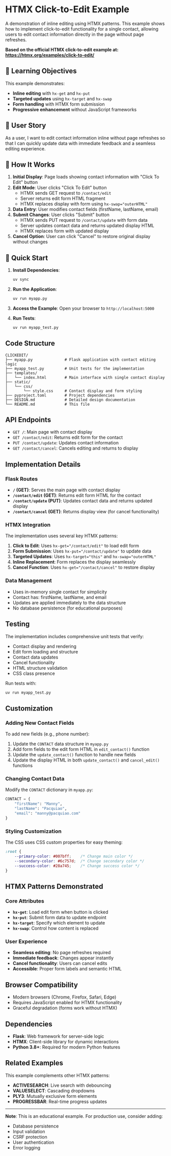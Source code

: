 # HTMX Click-to-Edit Example

A demonstration of inline editing using HTMX patterns. This example shows how to implement click-to-edit functionality for a single contact, allowing users to edit contact information directly in the page without page refreshes.

**Based on the official HTMX click-to-edit example at: https://htmx.org/examples/click-to-edit/**

## 🎯 Learning Objectives

This example demonstrates:
- **Inline editing** with `hx-get` and `hx-put`
- **Targeted updates** using `hx-target` and `hx-swap`
- **Form handling** with HTMX form submission
- **Progressive enhancement** without JavaScript frameworks

## 👤 User Story

As a user, I want to edit contact information inline without page refreshes so that I can quickly update data with immediate feedback and a seamless editing experience.

## 🔄 How It Works

1. **Initial Display**: Page loads showing contact information with "Click To Edit" button
2. **Edit Mode**: User clicks "Click To Edit" button
   - HTMX sends GET request to `/contact/edit`
   - Server returns edit form HTML fragment
   - HTMX replaces display with form using `hx-swap="outerHTML"`
3. **Data Entry**: User modifies contact fields (firstName, lastName, email)
4. **Submit Changes**: User clicks "Submit" button
   - HTMX sends PUT request to `/contact/update` with form data
   - Server updates contact data and returns updated display HTML
   - HTMX replaces form with updated display
5. **Cancel Option**: User can click "Cancel" to restore original display without changes

## 🚀 Quick Start

1. **Install Dependencies**:
   ```bash
   uv sync
   ```

2. **Run the Application**:
   ```bash
   uv run myapp.py
   ```

3. **Access the Example**:
   Open your browser to `http://localhost:5000`

4. **Run Tests**:
   ```bash
   uv run myapp_test.py
   ```

## Code Structure

```
CLICKEDIT/
├── myapp.py              # Flask application with contact editing logic
├── myapp_test.py         # Unit tests for the implementation
├── templates/
│   └── index.html        # Main interface with single contact display
├── static/
│   └── css/
│       └── style.css     # Contact display and form styling
├── pyproject.toml        # Project dependencies
├── DESIGN.md             # Detailed design documentation
└── README.md             # This file
```

## API Endpoints

- `GET /`: Main page with contact display
- `GET /contact/edit`: Returns edit form for the contact
- `PUT /contact/update`: Updates contact information
- `GET /contact/cancel`: Cancels editing and returns to display

## Implementation Details

### Flask Routes

- **`/` (GET)**: Serves the main page with contact display
- **`/contact/edit` (GET)**: Returns edit form HTML for the contact
- **`/contact/update` (PUT)**: Updates contact data and returns updated display
- **`/contact/cancel` (GET)**: Returns display view (for cancel functionality)

### HTMX Integration

The implementation uses several key HTMX patterns:

1. **Click to Edit**: Uses `hx-get="/contact/edit"` to load edit form
2. **Form Submission**: Uses `hx-put="/contact/update"` to update data
3. **Targeted Updates**: Uses `hx-target="this"` and `hx-swap="outerHTML"`
4. **Inline Replacement**: Form replaces the display seamlessly
5. **Cancel Function**: Uses `hx-get="/contact/cancel"` to restore display

### Data Management

- Uses in-memory single contact for simplicity
- Contact has: firstName, lastName, and email
- Updates are applied immediately to the data structure
- No database persistence (for educational purposes)

## Testing

The implementation includes comprehensive unit tests that verify:
- Contact display and rendering
- Edit form loading and structure
- Contact data updates
- Cancel functionality
- HTML structure validation
- CSS class presence

Run tests with:
```bash
uv run myapp_test.py
```

## Customization

### Adding New Contact Fields
To add new fields (e.g., phone number):

1. Update the `CONTACT` data structure in `myapp.py`
2. Add form fields to the edit form HTML in `edit_contact()` function
3. Update the `update_contact()` function to handle new fields
4. Update the display HTML in both `update_contact()` and `cancel_edit()` functions

### Changing Contact Data
Modify the `CONTACT` dictionary in `myapp.py`:
```python
CONTACT = {
    "firstName": "Manny",
    "lastName": "Pacquiao",
    "email": "manny@pacquiao.com"
}
```

### Styling Customization
The CSS uses CSS custom properties for easy theming:
```css
:root {
    --primary-color: #007bff;    /* Change main color */
    --secondary-color: #6c757d;  /* Change secondary color */
    --success-color: #28a745;    /* Change success color */
}
```

## HTMX Patterns Demonstrated

### Core Attributes
- **`hx-get`**: Load edit form when button is clicked
- **`hx-put`**: Submit form data to update endpoint
- **`hx-target`**: Specify which element to update
- **`hx-swap`**: Control how content is replaced

### User Experience
- **Seamless editing**: No page refreshes required
- **Immediate feedback**: Changes appear instantly
- **Cancel functionality**: Users can cancel edits
- **Accessible**: Proper form labels and semantic HTML

## Browser Compatibility

- Modern browsers (Chrome, Firefox, Safari, Edge)
- Requires JavaScript enabled for HTMX functionality
- Graceful degradation (forms work without HTMX)

## Dependencies

- **Flask**: Web framework for server-side logic
- **HTMX**: Client-side library for dynamic interactions
- **Python 3.8+**: Required for modern Python features

## Related Examples

This example complements other HTMX patterns:
- **ACTIVESEARCH**: Live search with debouncing
- **VALUESELECT**: Cascading dropdowns
- **PLY3**: Mutually exclusive form elements
- **PROGRESSBAR**: Real-time progress updates

---

**Note**: This is an educational example. For production use, consider adding:
- Database persistence
- Input validation
- CSRF protection
- User authentication
- Error logging